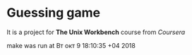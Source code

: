 # Guessing game

It is a project for **The Unix Workbench** course from *Coursera*

make was run at Вт окт  9 18:10:35 +04 2018
